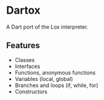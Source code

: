# Dartox
A Dart port of the Lox interpreter.

## Features

- Classes
- Interfaces
- Functions, anonymous functions
- Variables (local, global)
- Branches and loops (if, while, for)
- Constructors